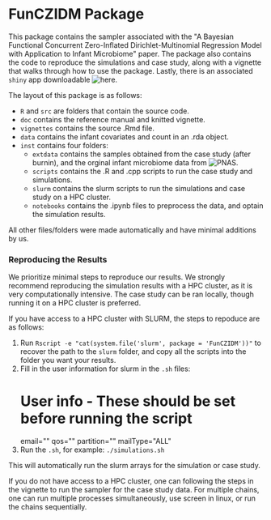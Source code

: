 # FunCZIDM Package

This package contains the sampler associated with the "A Bayesian Functional 
Concurrent Zero-Inflated Dirichlet-Multinomial Regression Model with Application
to Infant Microbiome" paper. The package also contains the code to reproduce the
simulations and case study, along with a vignette that walks through how to use 
the package. Lastly, there is an associated `shiny` app downloadable 
![here](willBeHere).

The layout of this package is as follows:

- `R` and `src` are folders that contain the source code.
- `doc` contains the reference manual and knitted vignette.
- `vignettes` contains the source .Rmd file.
- `data` contains the infant covariates and count in an .rda object.
- `inst` contains four folders:
  - `extdata` contains the samples obtained from the case study (after burnin), 
     and the orginal infant microbiome data from 
     ![PNAS](https://www.pnas.org/doi/full/10.1073/pnas.1409497111#data-availability).
  - `scripts` contains the .R and .cpp scripts to run the case study and 
    simulations.
  - `slurm` contains the slurm scripts to run the simulations and case study on 
    a HPC cluster.
  - `notebooks` contains the .ipynb files to preprocess the data, and optain the
    simulation results.

All other files/folders were made automatically and have minimal additions by 
us.

### Reproducing the Results

We prioritize minimal steps to reproduce our results. We strongly recommend 
reproducing the simulation results with a HPC cluster, as it is very 
computationally intensive. The case study can be ran locally, though running it 
on a HPC cluster is preferred. 

If you have access to a HPC cluster with SLURM, the steps to repoduce are as 
follows:

1) Run `Rscript -e "cat(system.file('slurm', package = 'FunCZIDM'))"` to recover
   the path to the `slurm` folder, and copy all the scripts into the folder you 
   want your results.
2) Fill in the user information for slurm in the `.sh` files:
   # User info - These should be set before running the script
   email=""
   qos=""
   partition=""
   mailType="ALL"
3) Run the `.sh`, for example:
   `./simulations.sh`

This will automatically run the slurm arrays for the simulation or case study.

If you do not have access to a HPC cluster, one can following the steps in the 
vignette to run the sampler for the case study data. For multiple chains, one 
can run multiple processes simultaneously, use screen in linux, or run the 
chains sequentially.